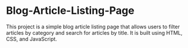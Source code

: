 # Blog-Article-Listing-Page
This project is a simple blog article listing page that allows users to filter articles by category and search for articles by title. It is built using HTML, CSS, and JavaScript.
